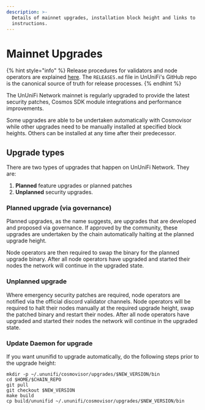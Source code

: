 ```yaml
---
description: >-
  Details of mainnet upgrades, installation block height and links to
  instructions.
---
```


# Mainnet Upgrades

{% hint style="info" %}
Release procedures for validators and node operators are explained [here](https://github.com/UnUniFI/chain/blob/main/RELEASES.md). The `RELEASES.md` file in UnUniFi's GitHub repo is the canonical source of truth for release processes.
{% endhint %}

The UnUniFi Network mainnet is regularly upgraded to provide the latest security patches, Cosmos SDK module integrations and performance improvements.

Some upgrades are able to be undertaken automatically with Cosmovisor while other upgrades need to be manually installed at specified block heights. Others can be installed at any time after their predecessor.

## Upgrade types

There are two types of upgrades that happen on UnUniFi Network. They are:&#x20;

1. **Planned** feature upgrades or planned patches&#x20;
2. **Unplanned** security upgrades.

### Planned upgrade (via governance)

Planned upgrades, as the name suggests, are upgrades that are developed and proposed via governance. If approved by the community, these upgrades are undertaken by the chain automatically halting at the planned upgrade height.&#x20;

Node operators are then required to swap the binary for the planned upgrade binary. After all node operators have upgraded and started their nodes the network will continue in the upgraded state.

### Unplanned upgrade

Where emergency security patches are required, node operators are notified via the official discord validator channels. Node operators will be required to halt their nodes manually at the required upgrade height, swap the patched binary and restart their nodes. After all node operators have upgraded and started their nodes the network will continue in the upgraded state.

### Update Daemon for upgrade

If you want ununifid to upgrade automatically, do the following steps prior to the upgrade height:

```shell
mkdir -p ~/.ununifi/cosmovisor/upgrades/$NEW_VERSION/bin
cd $HOME/$CHAIN_REPO
git pull
git checkout $NEW_VERSION
make build
cp build/ununifid ~/.ununifi/cosmovisor/upgrades/$NEW_VERSION/bin
```
